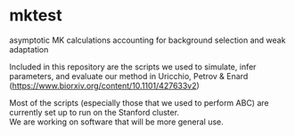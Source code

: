 # mktest
asymptotic MK calculations accounting for background selection and weak adaptation
 
 
 Included in this repository are the scripts we used to simulate, infer parameters, and evaluate our method in 
 Uricchio, Petrov & Enard (https://www.biorxiv.org/content/10.1101/427633v2)
 
 Most of the scripts (especially those that we used to perform ABC) are currently set up to run on the Stanford cluster.  
 We are working on software that will be more general use.

